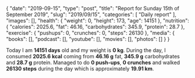 {
    "date": "2019-09-15",
    "type": "post",
    "title": "Report for Sunday 15th of September 2019",
    "slug": "2019\/09\/15",
    "categories": [
        "Daily report"
    ],
    "images": [],
    "health": {
        "weight": 0,
        "height": 173,
        "age": 14151
    },
    "nutrition": {
        "calories": 2025.6,
        "fat": 46.16,
        "carbohydrates": 345.9,
        "protein": 28.7
    },
    "exercise": {
        "pushups": 0,
        "crunches": 0,
        "steps": 26130
    },
    "media": {
        "books": [],
        "podcast": [],
        "youtube": [],
        "movies": [],
        "photos": []
    }
}

Today I am <strong>14151 days</strong> old and my weight is <strong>0 kg</strong>. During the day, I consumed <strong>2025.6 kcal</strong> coming from <strong>46.16 g</strong> fat, <strong>345.9 g</strong> carbohydrates and <strong>28.7 g</strong> protein. Managed to do <strong>0 push-ups</strong>, <strong>0 crunches</strong> and walked <strong>26130 steps</strong> during the day which is approximately <strong>19.91 km</strong>.